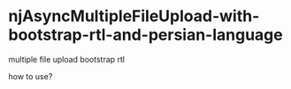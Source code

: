 # njAsyncMultipleFileUpload-with-bootstrap-rtl-and-persian-language
multiple file upload bootstrap rtl

how to use?
<div id="njfile"></div>
<script>
  $(document).ready(function () { 
    $("#njfile").njAsyncFileUpload( { requireImage :false}); 
  });
</script>
